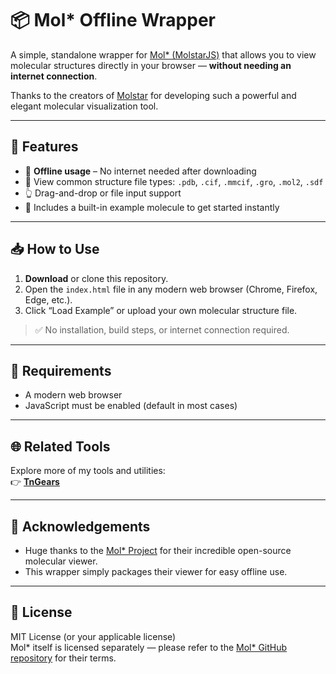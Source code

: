 # 📦 Mol* Offline Wrapper

A simple, standalone wrapper for [Mol\* (MolstarJS)](https://molstar.org/) that allows you to view molecular structures directly in your browser — **without needing an internet connection**.

Thanks to the creators of [Molstar](https://molstar.org/) for developing such a powerful and elegant molecular visualization tool.

---

## 🚀 Features

- 📁 **Offline usage** – No internet needed after downloading
- 🧬 View common structure file types: `.pdb`, `.cif`, `.mmcif`, `.gro`, `.mol2`, `.sdf`
- 👆 Drag-and-drop or file input support
- 🧪 Includes a built-in example molecule to get started instantly

---

## 📥 How to Use

1. **Download** or clone this repository.
2. Open the `index.html` file in any modern web browser (Chrome, Firefox, Edge, etc.).
3. Click “Load Example” or upload your own molecular structure file.

> ✅ No installation, build steps, or internet connection required.

---

## 🔧 Requirements

- A modern web browser
- JavaScript must be enabled (default in most cases)

---

## 🌐 Related Tools

Explore more of my tools and utilities:  
👉 [**TnGears**](https://tngears.shohanlab.com)

---

## 🙏 Acknowledgements

- Huge thanks to the [Mol\* Project](https://molstar.org/) for their incredible open-source molecular viewer.
- This wrapper simply packages their viewer for easy offline use.

---

## 📄 License

MIT License (or your applicable license)  
Mol\* itself is licensed separately — please refer to the [Mol\* GitHub repository](https://github.com/molstar/molstar) for their terms.
